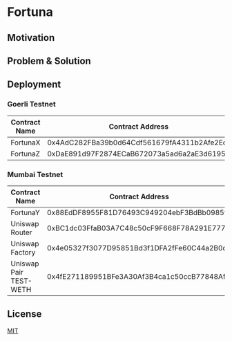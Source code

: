 # Fortuna

## Motivation
 

## Problem & Solution
 
## Deployment

### Goerli Testnet

Contract Name | Contract Address 
--- | ---  
FortunaX | 0x4AdC282FBa39b0d64Cdf561679fA4311b2Afe2Ec
FortunaZ | 0xDaE891d97F2874ECaB672073a5ad6a2aE3d61955

### Mumbai Testnet

Contract Name | Contract Address 
--- | ---  
FortunaY | 0x88EdDF8955F81D76493C949204ebF3BdBb0985f2
Uniswap Router | 0xBC1dc03FfaB03A7C48c50cF9F668F78A291E7772
Uniswap Factory | 0x4e05327f3077D95851Bd3f1DFA2fFe60C44a2B0d
Uniswap Pair TEST-WETH | 0x4fE271189951BFe3A30Af3B4ca1c50ccB77848Af

## License

[MIT](./LICENSE)

